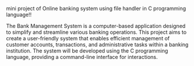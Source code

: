 mini project of Online banking system using file handler in C programming language!!

The Bank Management System is a computer-based application designed to simplify and streamline various banking operations. This project aims to create a user-friendly system that enables efficient management of customer accounts, transactions, and administrative tasks within a banking institution. The system will be developed using the C programming language, providing a command-line interface for interactions.
